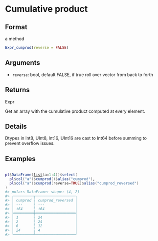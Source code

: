# Cumulative product

## Format

a method

```r
Expr_cumprod(reverse = FALSE)
```

## Arguments

- `reverse`: bool, default FALSE, if true roll over vector from back to forth

## Returns

Expr

Get an array with the cumulative product computed at every element.

## Details

Dtypes in Int8, UInt8, Int16, UInt16 are cast to Int64 before summing to prevent overflow issues.

## Examples

<pre class='r-example'> <code> <span class='r-in'><span></span></span>
<span class='r-in'><span><span class='va'>pl</span><span class='op'>$</span><span class='fu'>DataFrame</span><span class='op'>(</span><span class='fu'><a href='https://rdrr.io/r/base/list.html'>list</a></span><span class='op'>(</span>a<span class='op'>=</span><span class='fl'>1</span><span class='op'>:</span><span class='fl'>4</span><span class='op'>)</span><span class='op'>)</span><span class='op'>$</span><span class='fu'>select</span><span class='op'>(</span></span></span>
<span class='r-in'><span>  <span class='va'>pl</span><span class='op'>$</span><span class='fu'>col</span><span class='op'>(</span><span class='st'>"a"</span><span class='op'>)</span><span class='op'>$</span><span class='fu'>cumprod</span><span class='op'>(</span><span class='op'>)</span><span class='op'>$</span><span class='fu'>alias</span><span class='op'>(</span><span class='st'>"cumprod"</span><span class='op'>)</span>,</span></span>
<span class='r-in'><span>  <span class='va'>pl</span><span class='op'>$</span><span class='fu'>col</span><span class='op'>(</span><span class='st'>"a"</span><span class='op'>)</span><span class='op'>$</span><span class='fu'>cumprod</span><span class='op'>(</span>reverse<span class='op'>=</span><span class='cn'>TRUE</span><span class='op'>)</span><span class='op'>$</span><span class='fu'>alias</span><span class='op'>(</span><span class='st'>"cumprod_reversed"</span><span class='op'>)</span></span></span>
<span class='r-in'><span><span class='op'>)</span></span></span>
<span class='r-out co'><span class='r-pr'>#&gt;</span> polars DataFrame: shape: (4, 2)</span>
<span class='r-out co'><span class='r-pr'>#&gt;</span> ┌─────────┬──────────────────┐</span>
<span class='r-out co'><span class='r-pr'>#&gt;</span> │ cumprod ┆ cumprod_reversed │</span>
<span class='r-out co'><span class='r-pr'>#&gt;</span> │ ---     ┆ ---              │</span>
<span class='r-out co'><span class='r-pr'>#&gt;</span> │ i64     ┆ i64              │</span>
<span class='r-out co'><span class='r-pr'>#&gt;</span> ╞═════════╪══════════════════╡</span>
<span class='r-out co'><span class='r-pr'>#&gt;</span> │ 1       ┆ 24               │</span>
<span class='r-out co'><span class='r-pr'>#&gt;</span> │ 2       ┆ 24               │</span>
<span class='r-out co'><span class='r-pr'>#&gt;</span> │ 6       ┆ 12               │</span>
<span class='r-out co'><span class='r-pr'>#&gt;</span> │ 24      ┆ 4                │</span>
<span class='r-out co'><span class='r-pr'>#&gt;</span> └─────────┴──────────────────┘</span>
 </code></pre>